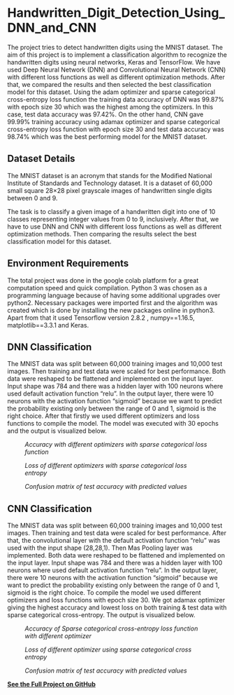 # Handwritten_Digit_Detection_Using_DNN_and_CNN
<!-- wp:paragraph -->
<p>The project tries to detect handwritten digits using the MNIST dataset. The aim of this project is to implement a classification algorithm to recognize the handwritten digits using neural networks, Keras and TensorFlow. We have used Deep Neural Network (DNN) and Convolutional Neural Network (CNN) with different loss functions as well as different optimization methods. After that, we compared the results and then selected the best classification model for this dataset. Using the adam optimizer and sparse categorical cross-entropy loss function the training data accuracy of DNN was 99.87% with epoch size 30 which was the highest among the optimizers. In this case, test data accuracy was 97.42%. On the other hand, CNN gave 99.99% training accuracy using adamax optimizer and sparse categorical cross-entropy loss function with epoch size 30 and test data accuracy was 98.74% which was the best performing model for the MNIST dataset.</p>
<!-- /wp:paragraph -->

<!-- wp:heading -->
<h2>Dataset Details</h2>
<!-- /wp:heading -->

<!-- wp:paragraph -->
<p>The MNIST dataset is an acronym that stands for the Modified National Institute of Standards and Technology dataset. It is a dataset of 60,000 small square 28×28 pixel grayscale images of handwritten single digits between 0 and 9.</p>
<!-- /wp:paragraph -->

<!-- wp:paragraph -->
<p>The task is to classify a given image of a handwritten digit into one of 10 classes representing integer values from 0 to 9, inclusively. After that, we have to use DNN and CNN with different loss functions as well as different optimization methods. Then comparing the results select the best classification model for this dataset.</p>
<!-- /wp:paragraph -->

<!-- wp:heading -->
<h2>Environment Requirements</h2>
<!-- /wp:heading -->

<!-- wp:paragraph -->
<p>The total project was done in the google colab platform for a great computation speed and quick compilation. Python 3 was chosen as a programming language because of having some additional upgrades over python2. Necessary packages were imported first and the algorithm was created which is done by installing the new packages online in python3. Apart from that it used Tensorflow version 2.8.2 , numpy==1.16.5, matplotlib==3.3.1 and Keras.</p>
<!-- /wp:paragraph -->

<!-- wp:heading -->
<h2>DNN Classification</h2>
<!-- /wp:heading -->

<!-- wp:paragraph -->
<p>The MNIST data was split between 60,000 training images and 10,000 test images. Then training and test data were scaled for best performance. Both data were reshaped to be flattened and implemented on the input layer. Input shape was 784 and there was a hidden layer with 100 neurons where used default activation function “relu”. In the output layer, there were 10 neurons with the activation function “sigmoid” because we want to predict the probability existing only between the range of 0 and 1, sigmoid is the right choice. After that firstly we used different optimizers and loss functions to compile the model. The model was executed with 30 epochs and the output is visualized below.</p>
<!-- /wp:paragraph -->

<!-- wp:image {"id":69,"sizeSlug":"full","linkDestination":"none"} -->
<figure class="wp-block-image size-full"><img src="https://shahriaralamrakib.com/cv/wp-content/uploads/2022/09/Acc1.png" alt="" class="wp-image-69"/><figcaption><em>Accuracy with different optimizers with sparse categorical loss function</em></figcaption></figure>
<!-- /wp:image -->

<!-- wp:image {"id":71,"sizeSlug":"full","linkDestination":"none"} -->
<figure class="wp-block-image size-full"><img src="https://shahriaralamrakib.com/cv/wp-content/uploads/2022/09/acc2.png" alt="" class="wp-image-71"/><figcaption><em>Loss of different optimizers with sparse categorical loss entropy</em></figcaption></figure>
<!-- /wp:image -->

<!-- wp:image {"align":"center","id":75,"sizeSlug":"full","linkDestination":"none"} -->
<figure class="wp-block-image aligncenter size-full"><img src="https://shahriaralamrakib.com/cv/wp-content/uploads/2022/09/download-1.png" alt="" class="wp-image-75"/><figcaption><em>Confusion matrix of test accuracy with predicted values</em></figcaption></figure>
<!-- /wp:image -->

<!-- wp:heading -->
<h2>CNN Classification</h2>
<!-- /wp:heading -->

<!-- wp:paragraph -->
<p>The MNIST data was split between 60,000 training images and 10,000 test images. Then training and test data were scaled for best performance. After that, the convolutional layer with the default activation function “relu” was used with the input shape (28,28,1). Then Mas Pooling layer was implemented. Both data were reshaped to be flattened and implemented on the input layer. Input shape was 784 and there was a hidden layer with 100 neurons where used default activation function “relu”. In the output layer, there were 10 neurons with the activation function “sigmoid” because we want to predict the probability existing only between the range of 0 and 1, sigmoid is the right choice. To compile the model we used different optimizers and loss functions with epoch size 30. We got adamax optimizer giving the highest accuracy and lowest loss on both training &amp; test data with sparse categorical cross-entropy. The output is visualized below.</p>
<!-- /wp:paragraph -->

<!-- wp:image {"id":73,"sizeSlug":"full","linkDestination":"none"} -->
<figure class="wp-block-image size-full"><img src="https://shahriaralamrakib.com/cv/wp-content/uploads/2022/09/accc1.png" alt="" class="wp-image-73"/><figcaption><em>Accuracy of Sparse categorical cross-entropy loss function with different optimizer</em></figcaption></figure>
<!-- /wp:image -->

<!-- wp:image {"id":74,"sizeSlug":"full","linkDestination":"none"} -->
<figure class="wp-block-image size-full"><img src="https://shahriaralamrakib.com/cv/wp-content/uploads/2022/09/accc2.png" alt="" class="wp-image-74"/><figcaption><em>Loss of different optimizer using sparse categorical cross entropy</em></figcaption></figure>
<!-- /wp:image -->

<!-- wp:image {"align":"center","id":72,"sizeSlug":"full","linkDestination":"none"} -->
<figure class="wp-block-image aligncenter size-full"><img src="https://shahriaralamrakib.com/cv/wp-content/uploads/2022/09/cnn-confu.png" alt="" class="wp-image-72"/><figcaption><em>Confusion matrix of test accuracy with predicted values</em></figcaption></figure>
<!-- /wp:image -->

<!-- wp:paragraph -->
<p><strong><a href="https://github.com/mohammad-rakibul-alam/Handwritten_Digit_Detection_Using_DNN_and_CNN">See the Full Project on GitHub</a></strong></p>
<!-- /wp:paragraph -->
